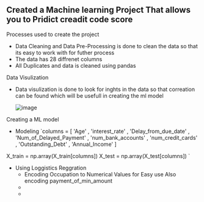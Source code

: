 ## Created a Machine learning Project That allows you to Pridict creadit code score
Processes used to create the project
- Data Cleaning and Data Pre-Processing is done to clean the data so that its easy to work with for futher process
- The data has 28 diffrenet columns
- All Duplicates and data is cleaned using pandas

Data Visulization
- Data visulization is done to look for inghts in the data so that correation can be found which will be usefull in creating the ml model
  
  ![image](https://github.com/user-attachments/assets/fda6d4a6-00f3-40dd-8fe3-85234515bf0e)

Creating a ML model
- Modeling
  `columns = [  'Age'  ,  'interest_rate'    , 'Delay_from_due_date'   , 'Num_of_Delayed_Payment' , 'num_bank_accounts'  , 'num_credit_cards' , 'Outstanding_Debt'  , 'Annual_Income' ]

X_train = np.array(X_train[columns])
X_test = np.array(X_test[columns])
`
- Using Loggistics Reggration
  - Encoding Occupation to Numerical Values for Easy use Also encoding payment_of_min_amount
  - 
  - 
